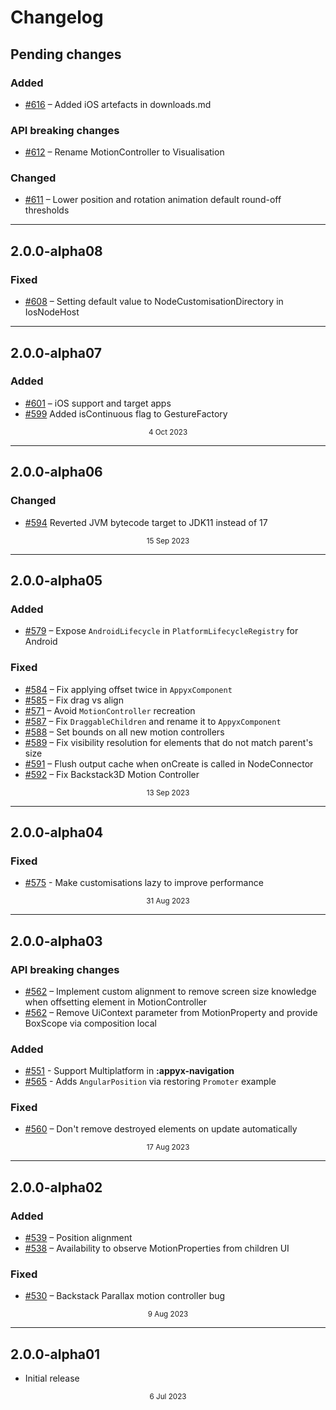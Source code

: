 # Changelog

## Pending changes

### Added

- [#616](https://github.com/bumble-tech/appyx/pull/616) – Added iOS artefacts in downloads.md

### API breaking changes

- [#612](https://github.com/bumble-tech/appyx/pull/612) – Rename MotionController to Visualisation

### Changed

- [#611](https://github.com/bumble-tech/appyx/pull/611) – Lower position and rotation animation default round-off thresholds

---

## 2.0.0-alpha08

### Fixed

- [#608](https://github.com/bumble-tech/appyx/pull/608) – Setting default value to NodeCustomisationDirectory in IosNodeHost

---

## 2.0.0-alpha07

### Added

- [#601](https://github.com/bumble-tech/appyx/pull/601) – iOS support and target apps
- [#599](https://github.com/bumble-tech/appyx/pull/599) Added isContinuous flag to GestureFactory

<div style="text-align: center"><small>4 Oct 2023</small></div>

---

## 2.0.0-alpha06

### Changed

- [#594](https://github.com/bumble-tech/appyx/pull/594) Reverted JVM bytecode target to JDK11 instead of 17

<div style="text-align: center"><small>15 Sep 2023</small></div>

---

## 2.0.0-alpha05

### Added

- [#579](https://github.com/bumble-tech/appyx/pull/579) – Expose `AndroidLifecycle` in `PlatformLifecycleRegistry` for Android

### Fixed
 
- [#584](https://github.com/bumble-tech/appyx/pull/584) – Fix applying offset twice in `AppyxComponent`
- [#585](https://github.com/bumble-tech/appyx/pull/585) – Fix drag vs align
- [#571](https://github.com/bumble-tech/appyx/pull/571) – Avoid `MotionController` recreation
- [#587](https://github.com/bumble-tech/appyx/pull/587) – Fix `DraggableChildren` and rename it to `AppyxComponent`
- [#588](https://github.com/bumble-tech/appyx/pull/588) – Set bounds on all new motion controllers
- [#589](https://github.com/bumble-tech/appyx/pull/589) – Fix visibility resolution for elements that do not match parent's size
- [#591](https://github.com/bumble-tech/appyx/pull/591) – Flush output cache when onCreate is called in NodeConnector
- [#592](https://github.com/bumble-tech/appyx/pull/592) – Fix Backstack3D Motion Controller

<div style="text-align: center"><small>13 Sep 2023</small></div>

---

## 2.0.0-alpha04

### Fixed

- [#575](https://github.com/bumble-tech/appyx/pull/575) - Make customisations lazy to improve performance

<div style="text-align: center"><small>31 Aug 2023</small></div>

---

## 2.0.0-alpha03

### API breaking changes

- [#562](https://github.com/bumble-tech/appyx/issues/562) – Implement custom alignment to remove screen size knowledge when offsetting element in MotionController
- [#562](https://github.com/bumble-tech/appyx/pull/565) – Remove UiContext parameter from MotionProperty and provide BoxScope via composition local

### Added

- [#551](https://github.com/bumble-tech/appyx/pull/551) - Support Multiplatform in **:appyx-navigation**
- [#565](https://github.com/bumble-tech/appyx/pull/565) - Adds `AngularPosition` via restoring `Promoter` example

### Fixed

- [#560](https://github.com/bumble-tech/appyx/issues/560) – Don't remove destroyed elements on update automatically

<div style="text-align: center"><small>17 Aug 2023</small></div>

---

## 2.0.0-alpha02

### Added

- [#539](https://github.com/bumble-tech/appyx/pull/539) – Position alignment
- [#538](https://github.com/bumble-tech/appyx/pull/538) – Availability to observe MotionProperties from children UI

### Fixed

- [#530](https://github.com/bumble-tech/appyx/issues/530) – Backstack Parallax motion controller bug

<div style="text-align: center"><small>9 Aug 2023</small></div>

---

## 2.0.0-alpha01

- Initial release

<div style="text-align: center"><small>6 Jul 2023</small></div>
